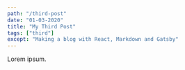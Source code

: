 ```yaml
---
path: "/third-post"
date: "01-03-2020"
title: "My Third Post"
tags: ["third"]
except: "Making a blog with React, Markdown and Gatsby"
---
```


Lorem ipsum.
